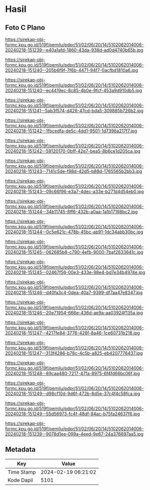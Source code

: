 # Hasil

## Foto C Plano

https://sirekap-obj-formc.kpu.go.id/519f/pemilu/pdpr/51/02/06/20/14/5102062014006-20240218-151239--e40a1afd-1860-43da-938d-ad0d4740b65b.jpg

https://sirekap-obj-formc.kpu.go.id/519f/pemilu/pdpr/51/02/06/20/14/5102062014006-20240218-151240--205b6f9f-7f6b-4471-94f7-0acfbd1810a6.jpg

https://sirekap-obj-formc.kpu.go.id/519f/pemilu/pdpr/51/02/06/20/14/5102062014006-20240218-151240--ec4419ec-8c85-4b0e-9fcf-453a9d910db5.jpg

https://sirekap-obj-formc.kpu.go.id/519f/pemilu/pdpr/51/02/06/20/14/5102062014006-20240218-151241--5ab3f574-d426-47cd-bda5-309885b726b2.jpg

https://sirekap-obj-formc.kpu.go.id/519f/pemilu/pdpr/51/02/06/20/14/5102062014006-20240218-151242--1fbcedfa-de5c-4dd1-9501-1d7396a217f7.jpg

https://sirekap-obj-formc.kpu.go.id/519f/pemilu/pdpr/51/02/06/20/14/5102062014006-20240218-151242--59120170-0bff-42e7-bea5-8b6ce1d205ca.jpg

https://sirekap-obj-formc.kpu.go.id/519f/pemilu/pdpr/51/02/06/20/14/5102062014006-20240218-151243--7141c5de-f98d-42d5-b88d-1765565b2bb3.jpg

https://sirekap-obj-formc.kpu.go.id/519f/pemilu/pdpr/51/02/06/20/14/5102062014006-20240218-151243--09c66f96-e3a7-4dec-a33e-b271d4d54eb0.jpg

https://sirekap-obj-formc.kpu.go.id/519f/pemilu/pdpr/51/02/06/20/14/5102062014006-20240218-151244--34b11745-8ff6-432b-a0aa-1a1b17198bc2.jpg

https://sirekap-obj-formc.kpu.go.id/519f/pemilu/pdpr/51/02/06/20/14/5102062014006-20240218-151244--0c5e621c-478b-45bc-ab91-1dc34abb30bc.jpg

https://sirekap-obj-formc.kpu.go.id/519f/pemilu/pdpr/51/02/06/20/14/5102062014006-20240218-151245--062685b8-c790-4efb-9000-7baf2633641c.jpg

https://sirekap-obj-formc.kpu.go.id/519f/pemilu/pdpr/51/02/06/20/14/5102062014006-20240218-151245--02467f56-00e3-433e-98e4-bd7e34b4974e.jpg

https://sirekap-obj-formc.kpu.go.id/519f/pemilu/pdpr/51/02/06/20/14/5102062014006-20240218-151246--d40fa3c4-0dea-40a7-9399-df7aa47e8347.jpg

https://sirekap-obj-formc.kpu.go.id/519f/pemilu/pdpr/51/02/06/20/14/5102062014006-20240218-151246--20e71954-666e-436d-ae9a-aa03924f135a.jpg

https://sirekap-obj-formc.kpu.go.id/519f/pemilu/pdpr/51/02/06/20/14/5102062014006-20240218-151247--4217fe84-3776-426f-8a46-1ce60731b218.jpg

https://sirekap-obj-formc.kpu.go.id/519f/pemilu/pdpr/51/02/06/20/14/5102062014006-20240218-151247--313f4286-b78c-4c5b-a825-eb4207776437.jpg

https://sirekap-obj-formc.kpu.go.id/519f/pemilu/pdpr/51/02/06/20/14/5102062014006-20240218-151248--89caa480-7217-47fa-8975-6f4fd66bc06f.jpg

https://sirekap-obj-formc.kpu.go.id/519f/pemilu/pdpr/51/02/06/20/14/5102062014006-20240218-151249--d98cf10d-9d6f-472b-8d5e-37c4f4c58fca.jpg

https://sirekap-obj-formc.kpu.go.id/519f/pemilu/pdpr/51/02/06/20/14/5102062014006-20240218-151249--55d56973-fc4f-48df-84ac-b75fa24637f6.jpg

https://sirekap-obj-formc.kpu.go.id/519f/pemilu/pdpr/51/02/06/20/14/5102062014006-20240218-151239--9078d1ee-099a-4eed-9e67-24a376697aa5.jpg


## Metadata

| Key        | Value               |
| ---------- | ------------------- |
| Time Stamp | 2024-02-19 06:21:02 |
| Kode Dapil | 5101                |



